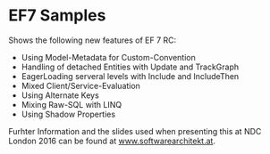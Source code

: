 # EF7 Samples

Shows the following new features of EF 7 RC:

- Using Model-Metadata for Custom-Convention
- Handling of detached Entities with Update and TrackGraph
- EagerLoading serveral levels with Include and IncludeThen
- Mixed Client/Service-Evaluation
- Using Alternate Keys
- Mixing Raw-SQL with LINQ
- Using Shadow Properties

Furhter Information and the slides used when presenting this at NDC London 2016 can be found at www.softwarearchitekt.at.
